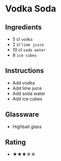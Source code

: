 # Vodka Soda

## Ingredients
- 5 cl `vodka`
- 2 cl `lime juice`
- 10 cl `soda water`
- 8 `ice cubes`

## Instructions
- Add vodka
- Add lime juice
- Add soda water
- Add ice cubes

## Glassware
- Highball glass

## Rating
- ★★★☆☆
